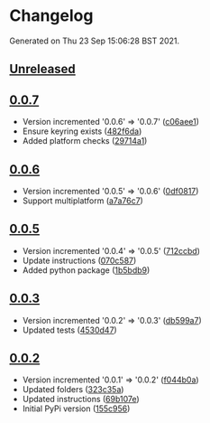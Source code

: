 # Changelog

Generated on Thu 23 Sep 15:06:28 BST 2021.

## [Unreleased](https://github.com/RaymondKirk/uol_auto_vpn.git)


## [0.0.7](https://github.com/RaymondKirk/uol_auto_vpn.git/releases/tag/0.0.7)

- Version incremented '0.0.6' => '0.0.7' ([c06aee1](https://github.com/RaymondKirk/uol_auto_vpn.git/commit/c06aee1fa509730772b81c4f29ceeff62633fe99))
- Ensure keyring exists ([482f6da](https://github.com/RaymondKirk/uol_auto_vpn.git/commit/482f6daf0ee562551d07ba1a4c896ad67a9f575b))
- Added platform checks ([29714a1](https://github.com/RaymondKirk/uol_auto_vpn.git/commit/29714a1d5b7549705cb4fe1d634bebf3f27e0c73))

## [0.0.6](https://github.com/RaymondKirk/uol_auto_vpn.git/releases/tag/0.0.6)

- Version incremented '0.0.5' => '0.0.6' ([0df0817](https://github.com/RaymondKirk/uol_auto_vpn.git/commit/0df081749ad975de846c5495eb6e8ef797a99bc7))
- Support multiplatform ([a7a76c7](https://github.com/RaymondKirk/uol_auto_vpn.git/commit/a7a76c70eba56d694daddda7e715b827176fd2cf))

## [0.0.5](https://github.com/RaymondKirk/uol_auto_vpn.git/releases/tag/0.0.5)

- Version incremented '0.0.4' => '0.0.5' ([712ccbd](https://github.com/RaymondKirk/uol_auto_vpn.git/commit/712ccbd56907ab64438f86f1d91f684dbd976090))
- Update instructions ([070c587](https://github.com/RaymondKirk/uol_auto_vpn.git/commit/070c5877d00d1bc2d97936f115cca36c4fbe1c89))
- Added python package ([1b5bdb9](https://github.com/RaymondKirk/uol_auto_vpn.git/commit/1b5bdb9aa72e87569d4f3619c0cb8d7b9c6cc5c6))

## [0.0.3](https://github.com/RaymondKirk/uol_auto_vpn.git/releases/tag/0.0.3)

- Version incremented '0.0.2' => '0.0.3' ([db599a7](https://github.com/RaymondKirk/uol_auto_vpn.git/commit/db599a720ec9af9122fff8b6dab8a1577b3b10e9))
- Updated tests ([4530d47](https://github.com/RaymondKirk/uol_auto_vpn.git/commit/4530d47b3e824b19afb8b682c979ac276b209c0e))

## [0.0.2](https://github.com/RaymondKirk/uol_auto_vpn.git/releases/tag/0.0.2)

- Version incremented '0.0.1' => '0.0.2' ([f044b0a](https://github.com/RaymondKirk/uol_auto_vpn.git/commit/f044b0a75312a13dd3da1ce6a275fc8a5d0d3152))
- Updated folders ([323c35a](https://github.com/RaymondKirk/uol_auto_vpn.git/commit/323c35af1b8b6c33cb6bcd9c0a407d4747947bb2))
- Updated instructions ([69b107e](https://github.com/RaymondKirk/uol_auto_vpn.git/commit/69b107e0764f18ba9d4cfb67924d0443e88a7280))
- Initial PyPi version ([155c956](https://github.com/RaymondKirk/uol_auto_vpn.git/commit/155c9562bb82a2f04e9959dda780efcc7145974f))
